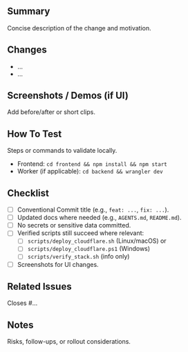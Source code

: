 ## Summary
Concise description of the change and motivation.

## Changes
- …
- …

## Screenshots / Demos (if UI)
Add before/after or short clips.

## How To Test
Steps or commands to validate locally.
- Frontend: `cd frontend && npm install && npm start`
- Worker (if applicable): `cd backend && wrangler dev`

## Checklist
- [ ] Conventional Commit title (e.g., `feat: ...`, `fix: ...`).
- [ ] Updated docs where needed (e.g., `AGENTS.md`, `README.md`).
- [ ] No secrets or sensitive data committed.
- [ ] Verified scripts still succeed where relevant:
  - [ ] `scripts/deploy_cloudflare.sh` (Linux/macOS) or
  - [ ] `scripts/deploy_cloudflare.ps1` (Windows)
  - [ ] `scripts/verify_stack.sh` (info only)
- [ ] Screenshots for UI changes.

## Related Issues
Closes #...

## Notes
Risks, follow-ups, or rollout considerations.


